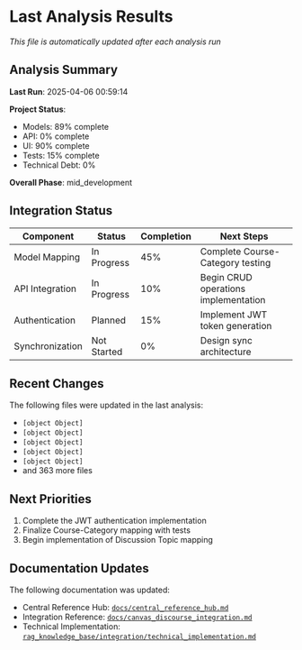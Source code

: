 # Last Analysis Results

*This file is automatically updated after each analysis run*

## Analysis Summary

**Last Run**: 2025-04-06 00:59:14

**Project Status**:
- Models: 89% complete
- API: 0% complete
- UI: 90% complete
- Tests: 15% complete
- Technical Debt: 0%

**Overall Phase**: mid_development

## Integration Status

| Component | Status | Completion | Next Steps |
|-----------|--------|------------|------------|
| Model Mapping | In Progress | 45% | Complete Course-Category testing |
| API Integration | In Progress | 10% | Begin CRUD operations implementation |
| Authentication | Planned | 15% | Implement JWT token generation |
| Synchronization | Not Started | 0% | Design sync architecture |

## Recent Changes

The following files were updated in the last analysis:
- `[object Object]`
- `[object Object]`
- `[object Object]`
- `[object Object]`
- `[object Object]`
- and 363 more files

## Next Priorities

1. Complete the JWT authentication implementation
2. Finalize Course-Category mapping with tests
3. Begin implementation of Discussion Topic mapping

## Documentation Updates

The following documentation was updated:
- Central Reference Hub: [`docs/central_reference_hub.md`](docs/central_reference_hub.md)
- Integration Reference: [`docs/canvas_discourse_integration.md`](docs/canvas_discourse_integration.md)
- Technical Implementation: [`rag_knowledge_base/integration/technical_implementation.md`](rag_knowledge_base/integration/technical_implementation.md)
